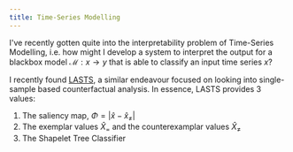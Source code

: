 ```yaml
---
title: Time-Series Modelling
---
```

I've recently gotten quite into the interpretability problem of Time-Series Modelling, i.e. how might I develop a system to interpret the output for a blackbox model $\mathcal{M}: x \rightarrow y$ that is able to classify an input time series $x$?

I recently found [LASTS](time-series-modelling/LASTS.md), a similar endeavour focused on looking into single-sample based counterfactual analysis. In essence, LASTS provides 3 values:
1. The saliency map, $\Phi = \left| \hat{x} - \hat{x}_{\neq} \right|$
2. The exemplar values $\hat{X}_=$ and the counterexamplar values $\hat{X}_{\neq}$
3. The Shapelet Tree Classifier
